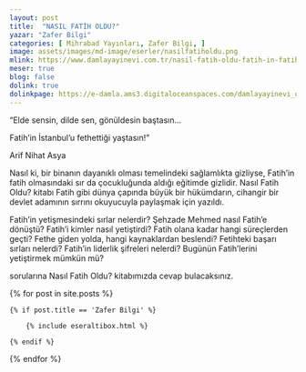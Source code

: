 ```yaml
---
layout: post
title:  "NASIL FATİH OLDU?"
yazar: "Zafer Bilgi"
categories: [ Mihrabad Yayınları, Zafer Bilgi, ]
image: assets/images/md-image/eserler/nasilfatiholdu.png
mlink: https://www.damlayayinevi.com.tr/nasil-fatih-oldu-fatih-in-fatih-olmasindaki-sir
meser: true
blog: false
dolink: true
dolinkpage: https://e-damla.ams3.digitaloceanspaces.com/damlayayinevi_ornek_sayfalar/9786056667824/index.html
---
```



“Elde sensin, dilde sen, gönüldesin baştasın...

Fatih’in İstanbul’u fethettiği yaştasın!”

Arif Nihat Asya

Nasıl ki, bir binanın dayanıklı olması temelindeki sağlamlıkta gizliyse, Fatih’in fatih olmasındaki sır da çocukluğunda aldığı eğitimde gizlidir. Nasıl Fatih Oldu? kitabı Fatih gibi dünya çapında büyük bir hükümdarın, cihangir bir devlet adamının sırrını okuyucuyla paylaşmak için yazıldı.

Fatih’in yetişmesindeki sırlar nelerdir?
Şehzade Mehmed nasıl Fatih’e dönüştü?
Fatih’i kimler nasıl yetiştirdi?
Fatih olana kadar hangi süreçlerden geçti?
Fethe giden yolda, hangi kaynaklardan beslendi?
Fetihteki başarı sırları nelerdi?
Fatih’in liderlik şifreleri nelerdi?
Bugünün Fatih’lerini yetiştirmek mümkün mü?

sorularına Nasıl Fatih Oldu? kitabımızda cevap bulacaksınız.

<div class="row">

{% for post in site.posts %}

    {% if post.title == 'Zafer Bilgi' %}

        {% include eseraltibox.html %}

    {% endif %}

{% endfor %}
</div>